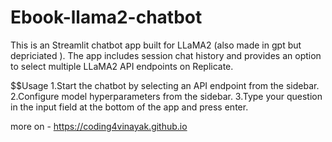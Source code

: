 # Ebook-llama2-chatbot

This is an  Streamlit chatbot app built for LLaMA2 (also made in gpt but depriciated ). The app includes session chat history and provides an option to select multiple LLaMA2 API endpoints on Replicate.


$$Usage
1.Start the chatbot by selecting an API endpoint from the sidebar.
2.Configure model hyperparameters from the sidebar.
3.Type your question in the input field at the bottom of the app and press enter.


more on - https://coding4vinayak.github.io